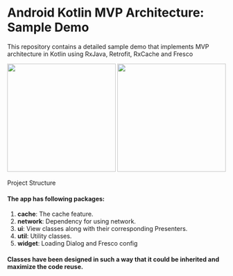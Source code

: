 # Android Kotlin MVP Architecture: Sample Demo

This repository contains a detailed sample demo that implements MVP architecture in Kotlin using RxJava, Retrofit, RxCache and Fresco

<p align="center">
  <img src="https://github.com/bighippo/simpleDemo/blob/master/img/Screenshot_20180901-220934.jpg" width="250">
  <img src="https://github.com/bighippo/simpleDemo/blob/master/img/Screenshot_20180901-220944.jpg" width="250">
</p


# Project Structure



#### The app has following packages:
1. **cache**:  The cache feature.
2. **network**: Dependency for using network.
3. **ui**: View classes along with their corresponding Presenters.
4. **util**: Utility classes.
5. **widget**: Loading Dialog and Fresco config

#### Classes have been designed in such a way that it could be inherited and maximize the code reuse.
